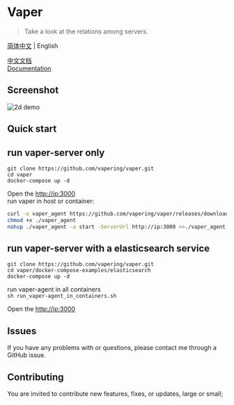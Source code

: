 # Vaper

> Take a look at the relations among servers.  


[简体中文](./README.zh-cn.md)  | English

[中文文档](https://vapering.github.io/vaper/#/zh-cn/)  
[Documentation](https://vapering.github.io/vaper/#/)    

## Screenshot
![2d demo](https://vapering.github.io/vaper/imgs/demo-pc.jpg "2d demo")  
## Quick start
## run vaper-server only

```shell
git clone https://github.com/vapering/vaper.git
cd vaper
docker-compose up -d
```
Open the [http://ip:3000](http://vaper-server:3000)  
run vaper in host or container:
```bash
curl -o vaper_agent https://github.com/vapering/vaper/releases/download/v0.0.1/vaper_agent
chmod +x ./vaper_agent
nohup ./vaper_agent -a start -ServerUrl http://ip:3000 >>./vaper_agent.log 2>&1 &
```

## run vaper-server with a elasticsearch service

```shell
git clone https://github.com/vapering/vaper.git
cd vaper/docker-compose-examples/elasticsearch
docker-compose up -d
```

run vaper-agent in all containers  
`sh run_vaper-agent_in_containers.sh`

Open the [http://ip:3000](http://vaper-server:3000)

## Issues
If you have any problems with or questions, please contact me through a GitHub issue.

## Contributing
You are invited to contribute new features, fixes, or updates, large or small;
